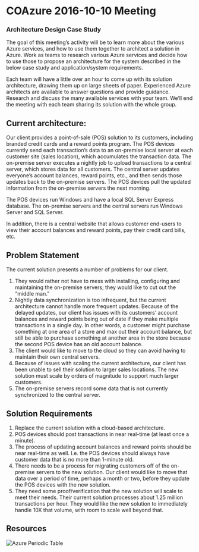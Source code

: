 # COAzure 2016-10-10 Meeting
### Architecture Design Case Study

The goal of this meeting’s activity will be to learn more about the various Azure services, and how to use them together to architect a solution in Azure.  Work as teams to research various Azure services and decide how to use those to propose an architecture for the system described in the below case study and application/system requirements.

Each team will have a little over an hour to come up with its solution architecture, drawing them up on large sheets of paper.  Experienced Azure architects are available to answer questions and provide guidance.  Research and discuss the many available services with your team.  We’ll end the meeting with each team sharing its solution with the whole group.

## Current architecture:
Our client provides a point-of-sale (POS) solution to its customers, including branded credit cards and a reward points program.  The POS devices currently send each transaction’s data to an on-premise local server at each customer site (sales location), which accumulates the transaction data.  The on-premise server executes a nightly job to upload transactions to a central server, which stores data for all customers.  The central server updates everyone’s account balances, reward points, etc., and then sends those updates back to the on-premise servers.  The POS devices pull the updated information from the on-premise servers the next morning.  

The POS devices run Windows and have a local SQL Server Express database.  The on-premise servers and the central servers run Windows Server and SQL Server.  

In addition, there is a central website that allows customer end-users to view their account balances and reward points, pay their credit card bills, etc.

## Problem Statement

The current solution presents a number of problems for our client.

1. They would rather not have to mess with installing, configuring and maintaining the on-premise servers; they would like to cut out the “middle man.”  
2. Nightly data synchronization is too infrequent, but the current architecture cannot handle more frequent updates.  Because of the delayed updates, our client has issues with its customers’ account balances and reward points being out of date if they make multiple transactions in a single day.  In other words, a customer might purchase something at one area of a store and max out their account balance, but still be able to purchase something at another area in the store because the second POS device has an old account balance.
3. The client would like to move to the cloud so they can avoid having to maintain their own central servers.
4. Because of issues with scaling the current architecture, our client has been unable to sell their solution to larger sales locations.  The new solution must scale by orders of magnitude to support much larger customers.
5. The on-premise servers record some data that is not currently synchronized to the central server.

## Solution Requirements
1. Replace the current solution with a cloud-based architecture.
2. POS devices should post transactions in near real-time (at least once a minute).
3. The process of updating account balances and reward points should be near real-time as well.  I.e. the POS devices should always have customer data that is no more than 1-minute old.
4. There needs to be a process for migrating customers off of the on-premise servers to the new solution.  Our client would like to move that data over a period of time, perhaps a month or two, before they update the POS devices with the new solution.  
5. They need some proof/verification that the new solution will scale to meet their needs.  Their current solution processes about 1.25 million transactions per hour.  They would like the new solution to immediately handle 10X that volume, with room to scale well beyond that.

## Resources

![Azure Periodic Table](https://image-store.slidesharecdn.com/2ee445f2-bc7d-42be-8584-6bddcdda48aa-original.png)
